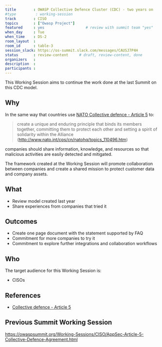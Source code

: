 ```yaml
---
title        : OWASP Collective Defence Cluster (CDC) - two years on
#type         : working-session
track        : CISO
topics       : ["Owasp Project"]
featured     : yes                   # review with summit team "yes"
when_day     : Tue
when_time    : DS-2
room_layout  :
room_id      : table-3
session_slack: https://os-summit.slack.com/messages/CAUSJ7P4H
status       : review-content     # draft, review-content, done
organizers   :
description  :
participants :
---
```


This Working Session aims to continue the work done at the last Summit on this CDC model.

## Why

In the same way that countries use [NATO Collective defence - Article 5](http://www.nato.int/cps/cn/natohq/topics_110496.htm)
 to:

 > create a unique and enduring principle that binds its members together, committing
 > them to protect each other and setting a spirit of solidarity within the Alliance
 (http://www.nato.int/cps/cn/natohq/topics_110496.htm)

companies should share information, knowledge, and resources so that malicious activities are easily detected and mitigated.

The framework created at the Working Session will promote collaboration between companies and create a shared mission to
protect customer data and company assets.

## What

 - Review model created last year
 - Share experiences from companies that tried it


## Outcomes

- Create one page document with the statement supported by FAQ
- Commitment for more companies to try it
- Commitment to explore further integrations and collaboration workflows

## Who

The target audience for this Working Session is:

 - CISOs

## References

 - [Collective defence - Article 5](http://www.nato.int/cps/cn/natohq/topics_110496.htm)



## Previous Summit Working Session

https://owaspsummit.org/Working-Sessions/CISO/AppSec-Article-5-Collective-Defence-Agreement.html
